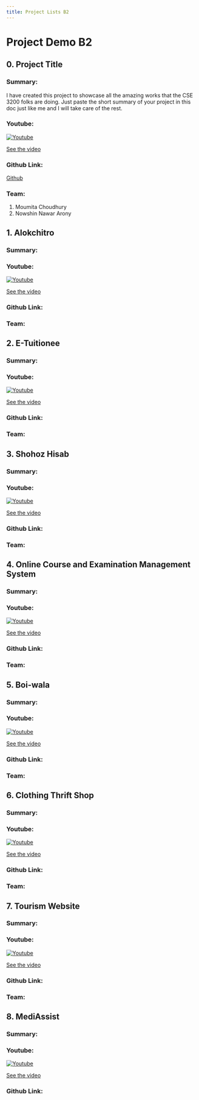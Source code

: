 ```yaml
---
title: Project Lists B2
---
```


# Project Demo B2

##  0. Project Title
### Summary:
[comment]: <> (Write short summary here)
I have created this project to showcase all the amazing works that the CSE 3200 folks are doing. Just paste the short summary of your project in this doc just like me and I will take care of the rest.

### Youtube:
[comment]: <> (Provide the youtube video link)

[![Youtube](https://img.youtube.com/vi/GhQdlIFylQ8/0.jpg)](https://www.youtube.com/watch?v=GhQdlIFylQ8)

[See the video](https://www.youtube.com/watch?v=GhQdlIFylQ8)



### Github Link: 
[comment]: <> (Provide the youtube video link if any. The github link is optional)
[Github](https://github.com/CSE3200-Spring2020/CSE3200-Spring2020.github.io)

### Team:
1. Moumita Choudhury
2. Nowshin Nawar Arony



##  1. Alokchitro
### Summary:
[comment]: <> (Write short summary here)


### Youtube:
[comment]: <> (Provide the youtube video link)
[![Youtube](https://img.youtube.com/vi/[your_video_id_here]/0.jpg)](https://www.youtube.com/watch?v=[your_video_id_here])

[See the video](https://www.youtube.com/watch?v=[your_video_id_here])


### Github Link: 
[comment]: <> (Provide the youtube video link if any. The github link is optional)



### Team:
[comment]: <> (Provide team memebers name here)



##  2. E-Tuitionee
### Summary:
[comment]: <> (Write short summary here)


### Youtube:
[comment]: <> (Provide the youtube video link)
[![Youtube](https://img.youtube.com/vi/[your_video_id_here]/0.jpg)](https://www.youtube.com/watch?v=[your_video_id_here])

[See the video](https://www.youtube.com/watch?v=[your_video_id_here])

### Github Link: 
[comment]: <> (Provide the youtube video link if any. The github link is optional)




### Team:
[comment]: <> (Provide team memebers name here)



##  3. Shohoz Hisab
### Summary:
[comment]: <> (Write short summary here)


### Youtube:
[comment]: <> (Provide the youtube video link)
[![Youtube](https://img.youtube.com/vi/[your_video_id_here]/0.jpg)](https://www.youtube.com/watch?v=[your_video_id_here])

[See the video](https://www.youtube.com/watch?v=[your_video_id_here])

### Github Link: 
[comment]: <> (Provide the youtube video link if any. The github link is optional)


### Team:
[comment]: <> (Provide team memebers name here)



##  4. Online Course and Examination Management System
### Summary:
[comment]: <> (Write short summary here)


### Youtube:
[comment]: <> (Provide the youtube video link)
[![Youtube](https://img.youtube.com/vi/[your_video_id_here]/0.jpg)](https://www.youtube.com/watch?v=[your_video_id_here])

[See the video](https://www.youtube.com/watch?v=[your_video_id_here])

### Github Link: 
[comment]: <> (Provide the youtube video link if any. The github link is optional)


### Team:
[comment]: <> (Provide team memebers name here)



##  5. Boi-wala
### Summary:
[comment]: <> (Write short summary here)


### Youtube:
[comment]: <> (Provide the youtube video link)
[![Youtube](https://img.youtube.com/vi/[your_video_id_here]/0.jpg)](https://www.youtube.com/watch?v=[your_video_id_here])

[See the video](https://www.youtube.com/watch?v=[your_video_id_here])

### Github Link: 
[comment]: <> (Provide the youtube video link if any. The github link is optional)


### Team:
[comment]: <> (Provide team memebers name here)



##  6. Clothing Thrift Shop
### Summary:
[comment]: <> (Write short summary here)


### Youtube:
[comment]: <> (Provide the youtube video link)
[![Youtube](https://img.youtube.com/vi/[your_video_id_here]/0.jpg)](https://www.youtube.com/watch?v=[your_video_id_here])

[See the video](https://www.youtube.com/watch?v=[your_video_id_here])

### Github Link: 
[comment]: <> (Provide the youtube video link if any. The github link is optional)


### Team:
[comment]: <> (Provide team memebers name here)




##  7. Tourism Website
### Summary:
[comment]: <> (Write short summary here)


### Youtube:
[comment]: <> (Provide the youtube video link)
[![Youtube](https://img.youtube.com/vi/[your_video_id_here]/0.jpg)](https://www.youtube.com/watch?v=[your_video_id_here])

[See the video](https://www.youtube.com/watch?v=[your_video_id_here])

### Github Link: 
[comment]: <> (Provide the youtube video link if any. The github link is optional)


### Team:
[comment]: <> (Provide team memebers name here)



##  8. MediAssist
### Summary:
[comment]: <> (Write short summary here)


### Youtube:
[comment]: <> (Provide the youtube video link)
[![Youtube](https://img.youtube.com/vi/[your_video_id_here]/0.jpg)](https://www.youtube.com/watch?v=[your_video_id_here])

[See the video](https://www.youtube.com/watch?v=[your_video_id_here])

### Github Link: 
[comment]: <> (Provide the youtube video link if any. The github link is optional)
